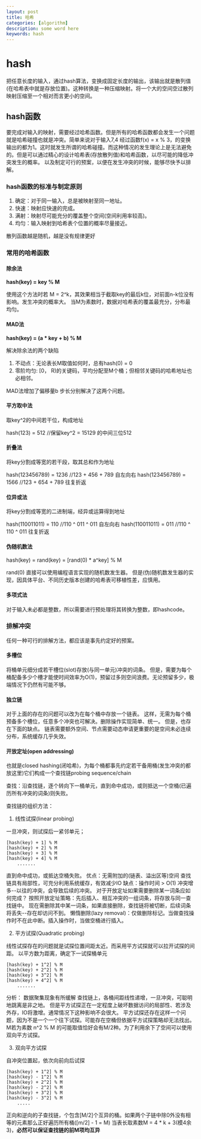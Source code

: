 ```yaml
---
layout: post
title: 哈希
categories: [algorithm]
description: some word here
keywords: hash
---
```


# hash

把任意长度的输入，通过hash算法，变换成固定长度的输出，该输出就是散列值(在哈希表中就是存放位置)。这种转换是一种压缩映射。将一个大的空间空过散列映射压缩至一个相对而言更小的空间。

## hash函数

要完成对输入的映射，需要经过哈希函数。但是所有的哈希函数都会发生一个问题就是哈希碰撞也就是冲突。简单来说对于输入7,4 经过函数f(x) = x % 3，的变换输出的都为1。这时就发生所谓的哈希碰撞。而这种情况的发生理论上是无法避免的。但是可以通过精心的设计哈希表(存放散列值)和哈希函数，以尽可能的降低冲突发生的概率。
以及制定可行的预案，以便在发生冲突的时候，能够尽快予以排解。

### hash函数的标准与制定原则

1. 确定：对于同一输入，总是被映射至同一地址。
2. 快速：映射应快速的完成。
3. 满射：映射尽可能充分的覆盖整个空间(空间利用率较高)。
4. 均匀：输入映射到哈希表个位置的概率尽量接近。

散列函数越是随机，越是没有规律更好

### 常用的哈希函数

#### 除余法

**hash(key) = key % M**

  使用这个方法时若 M = 2^k，其效果相当于截取key的最后k位，对前面n-k位没有影响。发生冲突的概率大。
  当M为素数时，数据对哈希表的覆盖最充分，分布最均匀。

#### MAD法

**hash(key) = (a * key + b) % M**

解决除余法的两个缺陷
1. 不动点：无论表长M取值如何时，总有hash(0) = 0
2. 零阶均匀: [0， R)的关键码，平均分配至M个桶；但相邻关键码的哈希地址也必相邻。

MAD法增加了偏移量b 步长分别解决了这两个问题。

#### 平方取中法

取key^2的中间若干位，构成地址

hash(123) = 512 //保留key^2 = 15129 的中间三位512

#### 折叠法

将key分割成等宽的若干段，取其总和作为地址

hash(123456789) = 1236 //123 + 456 + 789 自左向右
hash(123456789) = 1566 //123 + 654 + 789 往复折返

#### 位异或法

将key分割成等宽的二进制端，经异或运算得到地址

hash(110011011) = 110 //110 ^ 011 ^ 011 自左向右
hash(110011011) = 011 //110 ^ 110 ^ 011 往复折返

#### 伪随机数法

hash(key) = rand(key) =  [rand(0) * a^key] % M

rand(0) 直接可以使用编程语言实现的随机数发生器。
但是(伪)随机数发生器的实现，因具体平台、不同历史版本创建的哈希表可移植性差，应慎用。

#### 多项式法

对于输入未必都是整数，所以需要进行预处理将其转换为整数，即hashcode。

### 排解冲突

任何一种可行的排解方法，都应该是事先约定好的预案。

#### 多槽位

将桶单元细分成若干槽位(slot)存放(与同一单元)冲突的词条。
但是，需要为每个桶配备多少个槽才能使时间效率为O(1)，预留过多则空间浪费。无论预留多少，极端情况下仍然有可能不够。

#### 独立链

对于上面的存在的问题可以改为在每个桶中存放一个链表。
这样，无需为每个桶预备多个槽位，任意多个冲突也可解决。删除操作实现简单、统一。
但是，也存在下面的缺点。 链表需要额外空间、节点需要动态申请更重要的是空间未必连续分布，系统缓存几乎失效。

#### 开放定址(open addressing)

也就是closed hashing(闭哈希)，为每个桶都事先约定若干备用桶(发生冲突的都放这里)它们构成一个查找链probing sequence/chain

查找：沿查找链，逐个转向下一桶单元，直到命中成功，或则抵达一个空桶(已遍历所有冲突的词条)则失败。

查找链的组织方法：

1. 线性试探(linear probing)

一旦冲突，则试探后一紧邻单元；
```
[hash(key) + 1] % M
[hash(key) + 2] % M
[hash(key) + 3] % M
[hash(key) + 4] % M
	.......
```
直到命中成功，或抵达空桶失败。
优点：无需附加的(链表、溢出区等)空间
	  查找链具有局部性，可充分利用系统缓存，有效减少IO
缺点：操作时间 > O(1)
	  冲突增多--以往的冲突，会导致后续的冲突。
对于开放定址如果需要删除某一词条应如何完成？
按照开放定址策略：先后插入、相互冲突的一组词条，将存放与同一查找链中。
现在需删除其中某一词条，如果直接删除，查找链将被切断，后续词条将丢失--存在却访问不到。
懒惰删除(lazy removal)：仅做删除标记。当做查找操作时不在此中断。插入操作时，当做空桶进行插入。

2. 平方试探(Quadratic probing)

线性试探存在的问题就是试探位置间距太近。而采用平方试探就可以拉开试探的间距。
以平方数为距离，确定下一试探桶单元
```
[hash(key) + 1^2] % M
[hash(key) + 2^2] % M
[hash(key) + 3^2] % M
[hash(key) + 4^2] % M
	.......
```
分析：
数据聚集现象有所缓解
查找链上，各桶间距线性递增，一旦冲突，可聪明地跳离是非之地。
但是平方试探正在一定程度上破坏数据访问的局部性、若涉及外存，IO将激增。通常情况下这种影响不会很大。
平方试探还存在这样一个问题，因为不是一个一个往下试探。可能存在空桶但依据平方试探策略却无法找出。M若为素数 n^2 % M 的可能取值恰好会有M/2种。为了利用余下了空间可以使用双向平方试探。

3. 双向平方试探

自冲突位置起，依次向前向后试探
```
[hash(key) + 1^2] % M
[hash(key) - 1^2] % M
[hash(key) + 2^2] % M
[hash(key) - 2^2] % M
[hash(key) + 3^2] % M
[hash(key) - 3^2] % M
	.....
```
正向和逆向的子查找链，个包含[M/2]个互异的桶。如果两个子链中除0外没有相等的元素那么正好遍历所有桶([m/2] - 1 = M)
当表长取素数M = 4 * k + 3(模4余3)，**必然可以保证查找链的前M项均互异**



